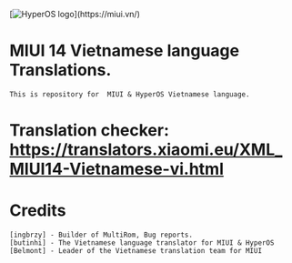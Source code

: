 [![HyperOS logo]([https://camo.githubusercontent.com/5da7a1aede48a5342e3bebad86afc58986b7b75bad9b951b36f5ae02a8a404d5/68747470733a2f2f692e696d6775722e636f6d2f69646d48384e752e706e67](https://camo.githubusercontent.com/1f288ca302011981ebd4e046d694b2d465cf95222552fa7389a5c73e45bf7d17/68747470733a2f2f692e696d6775722e636f6d2f44424566616e712e706e67))](https://miui.vn/)

#  MIUI 14 Vietnamese language Translations.
	This is repository for  MIUI & HyperOS Vietnamese language.

# Translation checker: https://translators.xiaomi.eu/XML_MIUI14-Vietnamese-vi.html

# Credits
    [ingbrzy] - Builder of MultiRom, Bug reports.
    [butinhi] - The Vietnamese language translator for MIUI & HyperOS
    [Belmont] - Leader of the Vietnamese translation team for MIUI
